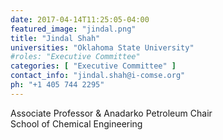 ```yaml
---
date: 2017-04-14T11:25:05-04:00
featured_image: "jindal.png"
title: "Jindal Shah"
universities: "Oklahoma State University"
#roles: "Executive Committee"
categories: [ "Executive Committee" ]
contact_info: "jindal.shah@i-comse.org"
ph: "+1 405 744 2295"
---
```


Associate Professor &amp; Anadarko Petroleum Chair\
School of Chemical Engineering




